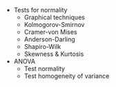 * Tests for normality
	* Graphical techniques 
	* Kolmogorov-Smirnov 
	* Cramer-von Mises
	* Anderson-Darling
	* Shapiro-Wilk
	* Skewness & Kurtosis
* ANOVA
	* Test normality
	* Test homogeneity of variance
